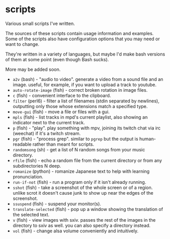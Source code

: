 # scripts
Various small scripts I've written.

The sources of these scripts contain usage information and examples. Some of the scripts also have configuration options that you may need or want to change.

They're written in a variety of languages, but maybe I'd make bash versions of them at some point (even though Bash sucks).

More may be added soon.

* `a2v` (bash) - "audio to video". generate a video from a sound file and an image. useful, for example, if you want to upload a track to youtube.
* `auto-rotate-image` (fish) - correct broken rotation in image files.
* `c` (fish) - convenient interface to the clipboard.
* `filter` (perl6) - filter a list of filenames (stdin separated by newlines), outputting only those whose extensions match a specified type.
* `move-gui` (fish) - move a file or files with a gui.
* `mpls` (fish) - list tracks in mpd's current playlist, also showing an indicator next to the current track.
* `p` (fish) - "play". play something with mpv, joining its twitch chat via irc (weechat) if it's a twitch stream.
* `pgr` (fish) - "process grep". similar to `pgrep` but the output is human-readable rather than meant for scripts.
* `randomsong` (sh) - get a list of N random songs from your music directory.
* `rfile` (fish) - echo a random file from the current directory or from any subdirectories N deep.
* `romanize` (python) - romanize Japanese text to help with learning pronunciation.
* `run-if-not` (fish) - run a program only if it isn't already running.
* `sshot` (fish) - take a screenshot of the whole screen or of a region. unlike scrot it doesn't cause junk to show up near the edges of the screenshot.
* `ssuspend` (fish) - suspend your monitor(s).
* `translate-selected` (fish) - pop up a window showing the translation of the selected text.
* `v` (fish) - view images with sxiv. passes the rest of the images in the directory to sxiv as well. you can also specify a directory instead.
* `vol` (fish) - change alsa volume conveniently and intuitively.
